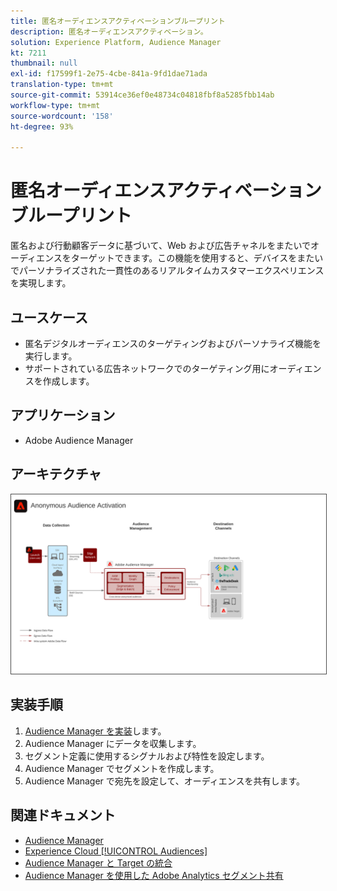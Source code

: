 ```yaml
---
title: 匿名オーディエンスアクティベーションブループリント
description: 匿名オーディエンスアクティベーション。
solution: Experience Platform, Audience Manager
kt: 7211
thumbnail: null
exl-id: f17599f1-2e75-4cbe-841a-9fd1dae71ada
translation-type: tm+mt
source-git-commit: 53914ce36ef0e48734c04818fbf8a5285fbb14ab
workflow-type: tm+mt
source-wordcount: '158'
ht-degree: 93%

---
```


# 匿名オーディエンスアクティベーションブループリント

匿名および行動顧客データに基づいて、Web および広告チャネルをまたいでオーディエンスをターゲットできます。この機能を使用すると、デバイスをまたいでパーソナライズされた一貫性のあるリアルタイムカスタマーエクスペリエンスを実現します。

## ユースケース

* 匿名デジタルオーディエンスのターゲティングおよびパーソナライズ機能を実行します。
* サポートされている広告ネットワークでのターゲティング用にオーディエンスを作成します。

## アプリケーション

* Adobe Audience Manager

## アーキテクチャ

<img src="assets/anonymous_activation.svg" alt="匿名オーディエンスアクティベーションブループリントの参照アーキテクチャ" style="border:1px solid #4a4a4a" />

## 実装手順

<!-- These steps should link to help. -->

1. [Audience Manager を実装](https://experienceleague.adobe.com/docs/audience-manager/user-guide/implementation-integration-guides/implement-audience-manager.html?lang=en#implementation-integration-guides)します。
1. Audience Manager にデータを収集します。
1. セグメント定義に使用するシグナルおよび特性を設定します。
1. Audience Manager でセグメントを作成します。
1. Audience Manager で宛先を設定して、オーディエンスを共有します。

## 関連ドキュメント

* [Audience Manager](https://experienceleague.adobe.com/docs/audience-manager.html?lang=ja)
* [Experience Cloud [!UICONTROL Audiences]](https://experienceleague.adobe.com/docs/core-services/interface/audiences/audience-library.html?lang=ja)
* [Audience Manager と Target の統合](https://experienceleague.adobe.com/docs/audience-manager/user-guide/implementation-integration-guides/integration-other-solutions/aam-target-integration.html?lang=ja)
* [Audience Manager を使用した Adobe Analytics セグメント共有](https://experienceleague.adobe.com/docs/analytics/components/segmentation/segmentation-workflow/seg-publish.html?lang=ja)
